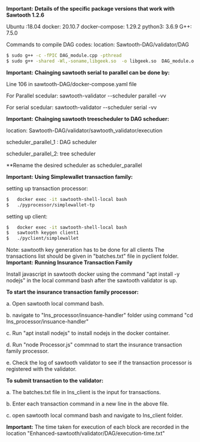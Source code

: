 **Important:**  **Details of the specific package versions that work with Sawtooth 1.2.6**

Ubuntu :18.04
docker:  20.10.7
docker-compose:  1.29.2
python3:  3.6.9
G++: 7.5.0


Commands to compile DAG codes:
location: Sawtooth-DAG/validator/DAG

```bash
$ sudo g++ -c -fPIC DAG_module.cpp -pthread
$ sudo g++ -shared -Wl,-soname,libgeek.so  -o libgeek.so  DAG_module.o
```

**Important:** **Chainging sawtooth serial to parallel can be done by:**

Line 106 in sawtooth-DAG/docker-compose.yaml file

For Parallel scedular:
    sawtooth-validator --scheduler parallel -vv 

For serial scedular:
    sawtooth-validator --scheduler serial -vv 

**Important:** **Chainging sawtooth treescheduler to DAG scheduer:**

location: Sawtooth-DAG/validator/sawtooth_validator/execution

scheduler_parallel_1 : DAG scheduler

scheduler_parallel_2: tree scheduler

**Rename the desired scheduler as scheduler_parallel

**Important:** **Using Simplewallet transaction family:**

setting up transaction processor:
```bash
$   docker exec -it sawtooth-shell-local bash
$   ./pyprocessor/simplewallet-tp
```


setting up client:
```bash
$   docker exec -it sawtooth-shell-local bash
$   sawtooth keygen client1
$   ./pyclient/simplewallet
```
Note: sawtooth key generation has to be done for all clients
The transactions list should be given in "batches.txt" file in pyclient folder.
**Important:** **Running Insurance Transaction Family**

Install javascript in sawtooth docker using the command "apt install -y nodejs" in the local command bash after the sawtooth validator is up.

**To start the insurance transaction family processor:**

a. Open sawtooth local command bash.

b. navigate to "Ins_processor/insuance-handler" folder using command "cd Ins_processor/insuance-handler"

c. Run "apt install nodejs" to install nodejs in the docker container.

d. Run "node Processor.js" commnad to start the insurance transaction family processor.

e. Check the log of sawtooth validator to see if the transaction processor is registered with the validator.
	
	
**To submit transaction to the validator:**

a. The batches.txt file in Ins_client is the input for transactions.

b. Enter each transaction command in a new line in the above file.

c. open sawtooth local command bash and navigate to Ins_client folder.
	
**Important:** The time taken for execution of each block are recorded in the location "Enhanced-sawtooth/validator/DAG/execution-time.txt"
